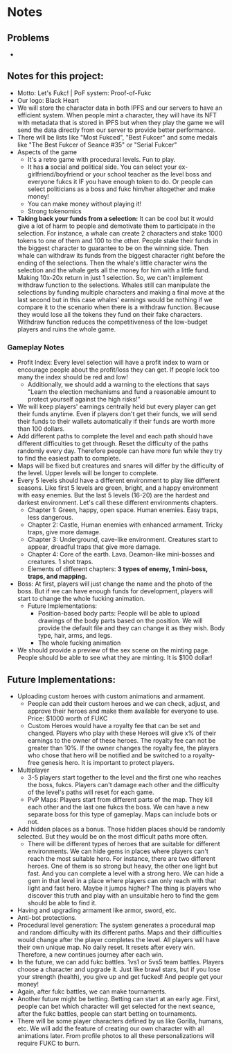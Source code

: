 # Notes

## Problems

*

## **Notes for this project:**

* Motto: Let's Fukc! | PoF system: Proof-of-Fukc
* Our logo: Black Heart
* We will store the character data in both IPFS and our servers to have an efficient system. When people mint a character, they will have its NFT with metadata that is stored in IPFS but when they play the game we will send the data directly from our server to provide better performance.
* There will be lists like "Most Fukced", "Best Fukcer" and some medals like "The Best Fukcer of Seance #35" or "Serial Fukcer"
* Aspects of the game
  * It's a retro game with procedural levels. Fun to play.
  * It has **a** social and political side. You can select your ex-girlfriend/boyfriend or your school teacher as the level boss and everyone fukcs it IF you have enough token to do. Or people can select politicians as a boss and fukc him/her altogether and make money!
  * You can make money without playing it!
  * Strong tokenomics
* **Taking back your funds from a selection:** It can be cool but it would give a lot of harm to people and demotivate them to participate in the selection. For instance, a whale can create 2 characters and stake 1000 tokens to one of them and 100 to the other. People stake their funds in the biggest character to guarantee to be on the winning side. Then whale can withdraw its funds from the biggest character right before the ending of the selections.  Then the whale's little character wins the selection and the whale gets all the money for him with a little fund. Making 10x-20x return in just 1 selection. So, we can't implement withdraw function to the selections. Whales still can manipulate the selections by funding multiple characters and making a final move at the last second but in this case whales' earnings would be nothing if we compare it to the scenario when there is a withdraw function. Because they would lose all the tokens they fund on their fake characters. Withdraw function reduces the competitiveness of the low-budget players and ruins the whole game.

### Gameplay Notes

* Profit Index: Every level selection will have a profit index to warn or encourage people about the profit/loss they can get. If people lock too many the index should be red and low!
  * Additionally, we should add a warning to the elections that says "Learn the election mechanisms and fund a reasonable amount to protect yourself against the high risks!"
* We will keep players' earnings centrally held but every player can get their funds anytime. Even if players don't get their funds, we will send their funds to their wallets automatically if their funds are worth more than 100 dollars.&#x20;
* Add different paths to complete the level and each path should have different difficulties to get through. Reset the difficulty of the paths randomly every day. Therefore people can have more fun while they try to find the easiest path to complete.
* Maps will be fixed but creatures and snares will differ by the difficulty of the level. Upper levels will be longer to complete.
* Every 5 levels should have a different environment to play like different seasons. Like first 5 levels are green, bright, and a happy environment with easy enemies. But the last 5 levels (16-20) are the hardest and darkest environment. Let's call these different environments chapters.
  * Chapter 1: Green, happy, open space. Human enemies. Easy traps, less dangerous.
  * Chapter 2: Castle, Human enemies with enhanced armament. Tricky traps, give more damage.
  * Chapter 3: Underground, cave-like environment. Creatures start to appear, dreadful traps that give more damage.
  * Chapter 4: Core of the earth. Lava. Deamon-like mini-bosses and creatures. 1 shot traps.
  * Elements of different chapters: **3 types of enemy, 1 mini-boss, traps, and mapping.**
* Boss: At first, players will just change the name and the photo of the boss. But if we can have enough funds for development, players will start to change the whole fucking animation.
  * Future Implementations:
    * Position-based body parts: People will be able to upload drawings of the body parts based on the position. We will provide the default file and they can change it as they wish. Body type, hair, arms, and legs.
    * The whole fucking animation
* We should provide a preview of the sex scene on the minting page. People should be able to see what they are minting. It is $100 dollar!

## **Future Implementations:**

* Uploading custom heroes with custom animations and armament.
  * People can add their custom heroes and we can check, adjust, and approve their heroes and make them available for everyone to use. Price: $1000 worth of FUKC
  * Custom Heroes would have a royalty fee that can be set and changed. Players who play with these Heroes will give x% of their earnings to the owner of these heroes. The royalty fee can not be greater than 10%. If the owner changes the royalty fee, the players who chose that hero will be notified and be switched to a royalty-free genesis hero. It is important to protect players.
* Multiplayer
  * 3-5 players start together to the level and the first one who reaches the boss, fukcs. Players can't damage each other and the difficulty of the level's paths will reset for each game.
  * PvP Maps: Players start from different parts of the map. They kill each other and the last one fukcs the boss. We can have a new separate boss for this type of gameplay. Maps can include bots or not.
* Add hidden places as a bonus. Those hidden places should be randomly selected. But they would be on the most difficult paths more often.
  * There will be different types of heroes that are suitable for different environments. We can hide gems in places where players can't reach the most suitable hero. For instance, there are two different heroes. One of them is so strong but heavy, the other one light but fast. And you can complete a level with a strong hero. We can hide a gem in that level in a place where players can only reach with that light and fast hero. Maybe it jumps higher? The thing is players who discover this truth and play with an unsuitable hero to find the gem should be able to find it.
* Having and upgrading armament like armor, sword, etc.
* Anti-bot protections.
* Procedural level generation: The system generates a procedural map and random difficulty with its different paths. Maps and their difficulties would change after the player completes the level. All players will have their own unique map. No daily reset. It resets after every win. Therefore, a new continues journey after each win.
* In the future, we can add fukc battles. 1vs1 or 5vs5 team battles. Players choose a character and upgrade it. Just like brawl stars, but if you lose your strength (health), you give up and get fucked! And people get your money!
* Again, after fukc battles, we can make tournaments.
* Another future might be betting. Betting can start at an early age. First, people can bet which character will get selected for the next seance, after the fukc battles, people can start betting on tournaments.
* There will be some player characters defined by us like Gorilla, humans, etc. We will add the feature of creating our own character with all animations later. From profile photos to all these personalizations will require FUKC to burn.
